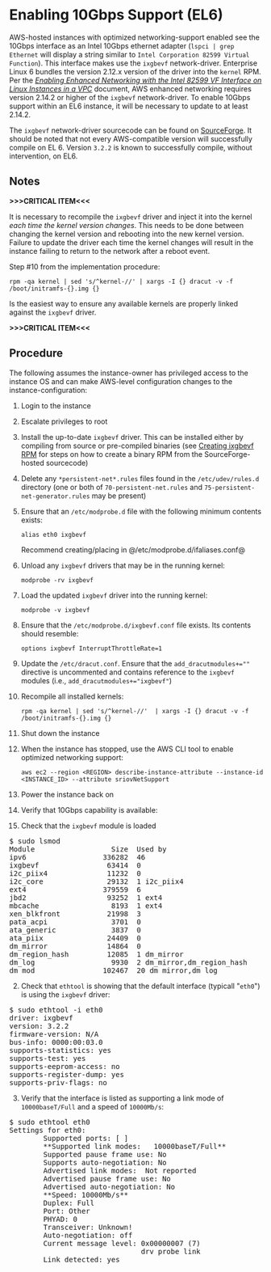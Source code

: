 # Enabling 10Gbps Support (EL6)

AWS-hosted instances with optimized networking-support enabled see the 10Gbps interface as an Intel 10Gbps ethernet adapter (`lspci | grep Ethernet` will display a string similar to `Intel Corporation 82599 Virtual Function`). This interface makes use the `ixgbevf` network-driver. Enterprise Linux 6 bundles the version 2.12.x version of the driver into the `kernel` RPM. Per the *[Enabling Enhanced Networking with the Intel 82599 VF Interface on Linux Instances in a VPC](http://docs.aws.amazon.com/AWSEC2/latest/UserGuide/sriov-networking.html#test-enhanced-networking)* document, AWS enhanced networking requires version 2.14.2 or higher of the `ixgbevf` network-driver. To enable 10Gbps support within an EL6 instance, it will be necessary to update to at least 2.14.2.

The `ixgbevf` network-driver sourcecode can be found on [SourceForge](https://sourceforge.net/projects/e1000/files/ixgbevf%20stable). It should be noted that not every AWS-compatible version will successfully compile on EL 6. Version `3.2.2` is known to successfully compile, without intervention, on EL6.

## Notes

**>>>CRITICAL ITEM<<<**

It is necessary to recompile the `ixgbevf` driver and inject it into the kernel *_each time the kernel version changes_*. This needs to be done between changing the kernel version and rebooting into the new kernel version. Failure to update the driver each time the kernel changes will result in the instance failing to return to the network after a reboot event.

Step &#35;10 from the implementation procedure:

    rpm -qa kernel | sed 's/^kernel-//' | xargs -I {} dracut -v -f /boot/initramfs-{}.img {}

Is the easiest way to ensure any available kernels are properly linked against the `ixgbevf` driver.

**>>>CRITICAL ITEM<<<**

## Procedure

The following assumes the instance-owner has privileged access to the instance OS and can make AWS-level configuration changes to the instance-configuration:

1. Login to the instance
2. Escalate privileges to root
3. Install the up-to-date `ixgbevf` driver. This can be installed either by compiling from source or pre-compiled binaries (see [Creating ixgbevf RPM](README.create_driver_RPM.md) for steps on how to create a binary RPM from the SourceForge-hosted sourcecode)
4. Delete any `*persistent-net*.rules` files found in the `/etc/udev/rules.d` directory (one or both of `70-persistent-net.rules` and `75-persistent-net-generator.rules` may be present)
5. Ensure that an `/etc/modprobe.d` file with the following minimum contents exists:
    
    `alias eth0 ixgbevf`
    
    Recommend creating/placing in @/etc/modprobe.d/ifaliases.conf@

6. Unload any `ixgbevf` drivers that may be in the running kernel:
    
    `modprobe -rv ixgbevf`
    
7. Load the updated `ixgbevf` driver into the running kernel:
    
    `modprobe -v ixgbevf`
    
8. Ensure that the `/etc/modprobe.d/ixgbevf.conf` file exists. Its contents should resemble:
    
    `options ixgbevf InterruptThrottleRate=1`
    
9. Update the `/etc/dracut.conf`. Ensure that the `add_dracutmodules+=""` directive is uncommented and contains reference to the `ixgbevf` modules (i.e., `add_dracutmodules+="ixgbevf"`)
10. Recompile all installed kernels:
    
    `rpm -qa kernel | sed 's/^kernel-//'  | xargs -I {} dracut -v -f /boot/initramfs-{}.img {}`
    
11. Shut down the instance
12. When the instance has stopped, use the AWS CLI tool to enable optimized networking support:
    
    `aws ec2 --region <REGION> describe-instance-attribute --instance-id <INSTANCE_ID> --attribute sriovNetSupport`
    
13. Power the instance back on
14. Verify that 10Gbps capability is available:
  1. Check that the `ixgbevf` module is loaded
<pre>
$ sudo lsmod
Module                  Size  Used by
ipv6                  336282  46
ixgbevf                63414  0
i2c_piix4              11232  0
i2c_core               29132  1 i2c_piix4
ext4                  379559  6
jbd2                   93252  1 ext4
mbcache                 8193  1 ext4
xen_blkfront           21998  3
pata_acpi               3701  0
ata_generic             3837  0
ata_piix               24409  0
dm_mirror              14864  0
dm_region_hash         12085  1 dm_mirror
dm_log                  9930  2 dm_mirror,dm_region_hash
dm_mod                102467  20 dm_mirror,dm_log
</pre>
  2. Check that `ethtool` is showing that the default interface (typicall "`eth0`") is using the `ixgbevf` driver:
<pre>
$ sudo ethtool -i eth0
driver: ixgbevf
version: 3.2.2
firmware-version: N/A
bus-info: 0000:00:03.0
supports-statistics: yes
supports-test: yes
supports-eeprom-access: no
supports-register-dump: yes
supports-priv-flags: no
</pre>
  3. Verify that the interface is listed as supporting a link mode of `10000baseT/Full` and a speed of `10000Mb/s`:
<pre>
$ sudo ethtool eth0
Settings for eth0:
        Supported ports: [ ]
        **Supported link modes:   10000baseT/Full**
        Supported pause frame use: No
        Supports auto-negotiation: No
        Advertised link modes:  Not reported
        Advertised pause frame use: No
        Advertised auto-negotiation: No
        **Speed: 10000Mb/s**
        Duplex: Full
        Port: Other
        PHYAD: 0
        Transceiver: Unknown!
        Auto-negotiation: off
        Current message level: 0x00000007 (7)
                               drv probe link
        Link detected: yes
</pre>
